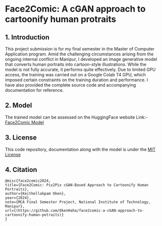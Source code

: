 # Face2Comic: A cGAN approach to cartoonify human protraits

## 1. Introduction
This project submission is for my final semester in the Master of Computer Application program. Amid the challenging circumstances arising from the ongoing internal conflict in Manipur, I developed an image generative model that converts human portraits into cartoon-style illustrations. While the model is not fully accurate, it performs quite effectively. Due to limited GPU access, the training was carried out on a Google Colab T4 GPU, which imposed certain constraints on the training duration and performance. I have also provided the complete source code and accompanying documentation for reference.

## 2. Model
The trained model can be assessed on the HuggingFace website
Link:- [Face2Comic Model](https://huggingface.co/okenk/face2comic)

## 3. License
This code repository, documentation along with the model is under the [MIT License](https://github.com/OkenHaha/face2comic-a-cGAN-approach-to-cartoonify-human-potraits/blob/main/LICENSE) 

## 4. Citation
```
@misc{face2comic2024,
title={Face2Comic: Pix2Pix cGAN-Based Approach to Cartoonify Human Portraits},
author={Keithellakpam Oken},
year={2024},
note={MCA Final Semester Project, National Institute of Technology, Manipur},
url={(https://github.com/OkenHaha/face2comic-a-cGAN-approach-to-cartoonify-human-potraits)}
}
```
